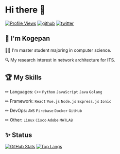 # Hi there 👋

<a href="https://github.com/kogepanh" target="_blank" rel="noopener noreferrer"><img src="https://komarev.com/ghpvc/?username=kogepanh&label=Profile%20views&color=0e75b6&style=flat" alt="Profile Views"></a>
<a href="https://github.com/kogepanh" target="_blank" rel="noopener noreferrer"><img src="https://img.shields.io/github/followers/kogepanh?style=social" alt="github"></a>
<a href="https://twitter.com/kogepanh" target="_blank" rel="noopener noreferrer"><img src="https://img.shields.io/twitter/follow/kogepanh?style=social" alt="twitter"></a>

## 🎉 I'm Kogepan

🧑‍🎓 I'm master student majoring in computer science.

🔍 My research interest in network architecture for ITS.

## 🏆 My Skills

✏ Languages: `C++` `Python` `JavaScript` `Java` `Golang`

✏ Framework: `React` `Vue.js` `Node.js` `Express.js` `Ionic`

✏ DevOps: `AWS` `Firebase` `Docker` `GitHub`

✏ Other: `Linux` `Cisco` `Adobe` `MATLAB`

## ✨ Status

<a href="https://github.com/kogepanh" target="_blank" rel="noopener noreferrer"><img src="https://github-readme-stats.vercel.app/api?username=kogepanh&show_icons=true&include_all_commits=true&count_private=true&theme=nord" alt="GitHub Stats"></a>
<a href="https://github.com/kogepanh" target="_blank" rel="noopener noreferrer"><img src="https://github-readme-stats.vercel.app/api/top-langs/?username=kogepanh&hide=html,css,scss,sass&langs_count=8&theme=nord&layout=compact" alt="Top Langs"></a>

